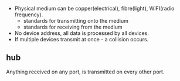 - Physical medium can be copper(electrical), fibre(light), WIFI(radio frequency).
	- standards for transmitting onto the medium
	- standards for receiving from the medium
- No device address, all data is processed by all devices.
- If multiple devices transmit at once - a collision occurs.

## hub

Anything received on any port, is transmitted on every other port.
